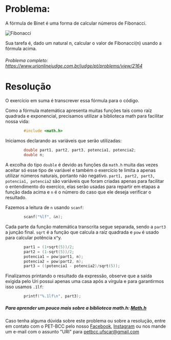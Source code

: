 # Problema:

A fórmula de Binet é uma forma de calcular números de Fibonacci.

![Fibonacci](https://resources.urionlinejudge.com.br/gallery/images/contests/944.png)

Sua tarefa é, dado um natural n, calcular o valor de Fibonacci(n) usando a fórmula acima.

###### Problema completo: https://www.urionlinejudge.com.br/judge/pt/problems/view/2164

# Resolução

O exercício em suma é transcrever essa fórmula para o código.

Como a fórmula matemática apresenta muitas funções tais como raíz quadrada e exponencial, precisamos utilizar a biblioteca math para facilitar nossa vida:

```c
        #include <math.h>
```

Iniciamos declarando as variáveis que serão utilizadas:

```c
        double part1, part2, part3, potencia1, potencia2;
        double n;
```
A excolha do tipo `double` é devido as funções da `math.h` muita das vezes aceitar só esse tipo de variável e também o exercício te limita a apenas utilizar números naturais, portanto não negativo. `part1, part2, part3, potencia1, potencia2` são variáveis que foram criadas apenas para facilitar o entendimento do exercíco, elas serão usadas para repartir em etapas a função dada acima e `n` é o número do caso que ele deseja verificar o resultado.

Fazemos a leitura de `n` usando `scanf`:

```c
        scanf("%lf", &n);
```

Cada parte da função matemática transcrita segue separada, sendo a `part3` a junção final. `sqrt` é a função que calcula a raíz quadrada e `pow` é usado para calcular potência x^y.

```c
        part1 = (1+sqrt(5))/2;
        part2 = (1-sqrt(5))/2;
        potencia1 = pow(part1, n);
        potencia2 = pow(part2, n);
        part3 = ((potencia1 - potencia2)/sqrt(5));
```
Finalizamos printando o resultado da expressão, observe que a saída exigida pelo Uri possui apenas uma casa após a vírgula e para garantirmos isso usamos `.1lf`:

```c
        printf("%.1lf\n", part3); 
```

##### Para aprender um pouco mais sobre a biblioteca math.h: [Math.h](http://linguagemc.com.br/a-biblioteca-math-h/)

Caso tenha alguma dúvida sobre este problema ou sobre a resolução, entre em contato com o PET-BCC pelo nosso
[Facebook](https://www.facebook.com/petbcc/),
[Instagram](https://www.instagram.com/petbcc.ufscar/)
ou nos mande um e-mail com o assunto "URI" para petbcc.ufscar@gmail.com